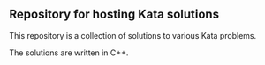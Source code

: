 ## Repository for hosting Kata solutions

This repository is a collection of solutions to various Kata problems. 

The solutions are written in C++.